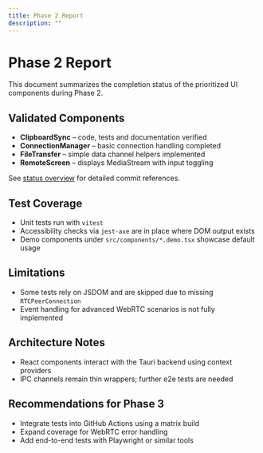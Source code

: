 ```yaml
---
title: Phase 2 Report
description: ""
---
```

# Phase 2 Report

This document summarizes the completion status of the prioritized UI components during Phase 2.

## Validated Components

- **ClipboardSync** – code, tests and documentation verified
- **ConnectionManager** – basic connection handling completed
- **FileTransfer** – simple data channel helpers implemented
- **RemoteScreen** – displays MediaStream with input toggling

See [status overview](../components/status.md) for detailed commit references.

## Test Coverage

- Unit tests run with `vitest`
- Accessibility checks via `jest-axe` are in place where DOM output exists
- Demo components under `src/components/*.demo.tsx` showcase default usage

## Limitations

- Some tests rely on JSDOM and are skipped due to missing `RTCPeerConnection`
- Event handling for advanced WebRTC scenarios is not fully implemented

## Architecture Notes

- React components interact with the Tauri backend using context providers
- IPC channels remain thin wrappers; further e2e tests are needed

## Recommendations for Phase 3

- Integrate tests into GitHub Actions using a matrix build
- Expand coverage for WebRTC error handling
- Add end-to-end tests with Playwright or similar tools

